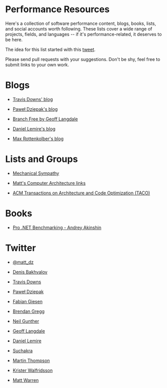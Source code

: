 # Performance Resources

Here's a collection of software performance content, blogs, books, lists, and
social accounts worth following. These lists cover a wide range of projects,
fields, and languages -- if it's performance-related, it deserves to be here.

The idea for this list started with this
[tweet](https://twitter.com/fleming_matt/status/1146456783134896128).

Please send pull requests with your suggestions. Don't be shy, feel free to
submit links to your own work.

# Blogs

- [Travis Downs' blog](https://travisdowns.github.io/)

- [Paweł Dziepak's blog](https://pdziepak.github.io/)

- [Branch Free by Geoff Langdale](https://branchfree.org/)

- [Daniel Lemire's blog](https://lemire.me/blog/)

- [Max Rottenkolber's blog](https://mr.gy/blog/)

# Lists and Groups

- [Mechanical Sympathy](https://groups.google.com/forum/#!forum/mechanical-sympathy)

- [Matt's Computer Architecture links](https://github.com/MattPD/cpplinks/blob/master/comparch.md)

- [ACM Transactions on Architecture and Code Optimization (TACO)](https://taco.acm.org/)

# Books

- [Pro .NET Benchmarking - Andrey Akinshin](https://www.apress.com/gp/book/9781484249406)

# Twitter

- [@matt_dz](https://twitter.com/matt_dz)

- [Denis Bakhvalov](https://twitter.com/dendibakh)

- [Travis Downs](https://twitter.com/trav_downs)

- [Paweł Dziepak](https://twitter.com/PawelDziepak)

- [Fabian Giesen](https://twitter.com/rygorous)

- [Brendan Gregg](https://twitter.com/brendangregg)

- [Neil Gunther](https://twitter.com/DrQz)

- [Geoff Langdale](https://twitter.com/geofflangdale)

- [Daniel Lemire](https://twitter.com/lemire)

- [Suchakra](https://twitter.com/tuxology)

- [Martin Thompson](https://twitter.com/mjpt777)

- [Krister Walfridsson](https://twitter.com/kwalfridsson)

- [Matt Warren](https://twitter.com/matthewwarren)
